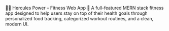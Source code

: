 🏋️‍♂️ Hercules Power – Fitness Web App 💪
A full-featured MERN stack fitness app designed to help users stay on top of their health goals through personalized food tracking, categorized workout routines, and a clean, modern UI.
